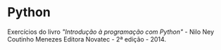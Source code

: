 # Python

Exercícios do livro *"Introdução à programação com Python"* - Nilo Ney Coutinho Menezes
Editora Novatec - 2ª edição - 2014.